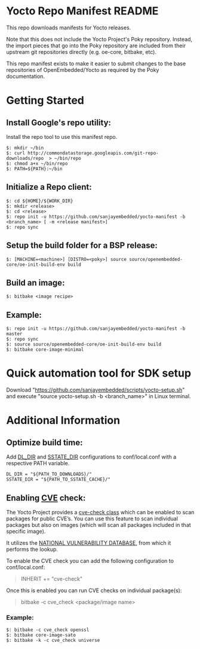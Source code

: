 # Yocto Repo Manifest README

This repo downloads manifests for Yocto releases.

Note that this does not include the Yocto Project's Poky repository. Instead, the import pieces that go into the Poky repository are included from their upstream git repositories directly (e.g. oe-core, bitbake, etc).

This repo manifest exists to make it easier to submit changes to the base repositories of OpenEmbedded/Yocto as required by the Poky documentation.


# Getting Started

## Install Google's repo utility:

Install the repo tool to use this manifest repo.
```
$: mkdir ~/bin
$: curl http://commondatastorage.googleapis.com/git-repo-downloads/repo  > ~/bin/repo
$: chmod a+x ~/bin/repo
$: PATH=${PATH}:~/bin
```

## Initialize a Repo client:

```
$: cd ${HOME}/${WORK_DIR}
$: mkdir <release>
$: cd <release>
$: repo init -u https://github.com/sanjayembedded/yocto-manifest -b <branch_name> [ -m <release manifest>]
$: repo sync
```

## Setup the build folder for a BSP release:

```
$: [MACHINE=<machine>] [DISTRO=<poky>] source source/openembedded-core/oe-init-build-env build
```

## Build an image:

```
$: bitbake <image recipe>
```

## Example:

```
$: repo init -u https://github.com/sanjayembedded/yocto-manifest -b master
$: repo sync
$: source source/openembedded-core/oe-init-build-env build
$: bitbake core-image-minimal
```

# Quick automation tool for SDK setup
Download "https://github.com/sanjayembedded/scripts/yocto-setup.sh" and execute "source yocto-setup.sh -b <branch_name>" in Linux terminal.

# Additional Information

## Optimize build time:
Add [DL_DIR](https://docs.yoctoproject.org/ref-manual/variables.html#term-DL_DIR) and [SSTATE_DIR](https://docs.yoctoproject.org/ref-manual/variables.html#term-SSTATE_DIR) configurations to conf/local.conf with a respective PATH variable.

```
DL_DIR = "${PATH_TO_DOWNLOADS}/"
SSTATE_DIR = "${PATH_TO_SSTATE_CACHE}/"
```

## Enabling [CVE](https://en.wikipedia.org/wiki/Common_Vulnerabilities_and_Exposures) check:

The Yocto Project provides a [cve-check class](https://github.com/openembedded/openembedded-core/blob/master/meta/classes/cve-check.bbclass) which can be enabled to scan packages for public CVE’s. You can use this feature to scan individual packages but also on images (which will scan all packages included in that specific image).

It utilizes the [NATIONAL VULNERABILITY DATABASE](https://nvd.nist.gov/), from which it performs the lookup.

To enable the CVE check you can add the following configuration to conf/local.conf:
> INHERIT += "cve-check"

Once this is enabled you can run CVE checks on individual package(s):
> bitbake -c cve_check <package/image name>

### Example:

```
$: bitbake -c cve_check openssl
$: bitbake core-image-sato
$: bitbake -k -c cve_check universe
```

